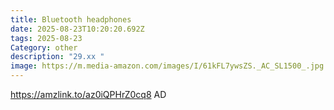 ```yaml
---
title: Bluetooth headphones
date: 2025-08-23T10:20:20.692Z
tags: 2025-08-23
Category: other
description: "29.xx "
image: https://m.media-amazon.com/images/I/61kFL7ywsZS._AC_SL1500_.jpg
---
```

https://amzlink.to/az0iQPHrZ0cq8
AD